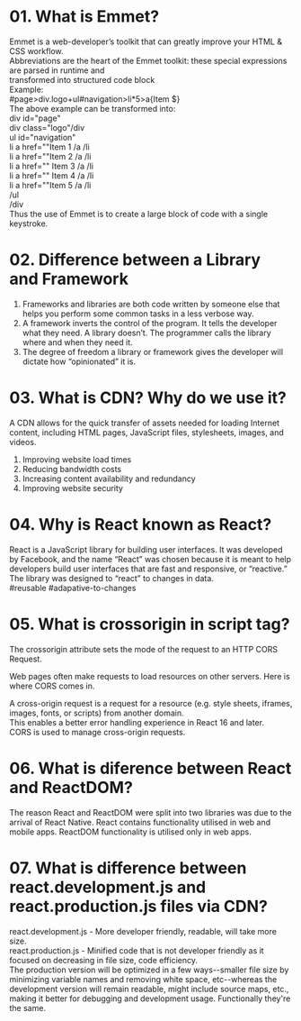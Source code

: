 # 01. What is Emmet?

Emmet is a web-developer’s toolkit that can greatly improve your HTML & CSS workflow. <br>
Abbreviations are the heart of the Emmet toolkit: these special expressions are parsed in runtime and <br>
transformed into structured code block <br>
Example:<br>
#page>div.logo+ul#navigation>li\*5>a{Item $}<br>
The above example can be transformed into:<br>
div id="page"<br>
div class="logo"/div<br>
ul id="navigation"<br>
li a href=""Item 1 /a /li<br>
li a href=""Item 2 /a /li<br>
li a href="" Item 3 /a /li<br>
li a href="" Item 4 /a /li<br>
li a href=""Item 5 /a /li<br>
/ul<br>
/div<br>
Thus the use of Emmet is to create a large block of code with a single keystroke.<br>

# 02. Difference between a Library and Framework

<ol>
<li>Frameworks and libraries are both code written by someone else that helps you perform some common tasks in a less verbose way.</li>
<li>A framework inverts the control of the program. It tells the developer what they need. A library doesn’t. The programmer calls the library where and when they need it.</li>
<li>The degree of freedom a library or framework gives the developer will dictate how “opinionated” it is.</li>
</ol>

# 03. What is CDN? Why do we use it?

A CDN allows for the quick transfer of assets needed for loading Internet content, including HTML pages, JavaScript files, stylesheets, images, and videos.<br>

1. Improving website load times <br>
2. Reducing bandwidth costs
3. Increasing content availability and redundancy
4. Improving website security

# 04. Why is React known as React?

React is a JavaScript library for building user interfaces. It was developed by Facebook, and the name “React” was chosen because it is meant to help developers build user interfaces that are fast and responsive, or “reactive.” The library was designed to “react” to changes in data. <br>#reusable #adapative-to-changes <br>

# 05. What is crossorigin in script tag?

The crossorigin attribute sets the mode of the request to an HTTP CORS Request.<br>

Web pages often make requests to load resources on other servers. Here is where CORS comes in.<br>

A cross-origin request is a request for a resource (e.g. style sheets, iframes, images, fonts, or scripts) from another domain.<br>
This enables a better error handling experience in React 16 and later.<br>
CORS is used to manage cross-origin requests.<br>

# 06. What is diference between React and ReactDOM?
The reason React and ReactDOM were split into two libraries was due to the arrival of React Native. React contains functionality utilised in web and mobile apps. ReactDOM functionality is utilised only in web apps. <br>

# 07. What is difference between react.development.js and react.production.js files via CDN?
react.development.js - More developer friendly, readable, will take more size.<br>
react.production.js - Minified code that is not developer friendly as it focused on decreasing in file size, code efficiency.<br>
The production version will be optimized in a few ways--smaller file size by minimizing variable names and removing white space, etc--whereas the development version will remain readable, might include source maps, etc., making it better for debugging and development usage. Functionally they're the same. <br>

